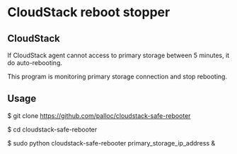 # CloudStack reboot stopper
## CloudStack
If CloudStack agent cannot access to primary storage between 5 minutes, it do auto-rebooting.

This program is monitoring primary storage connection and stop rebooting.

## Usage
$ git clone https://github.com/palloc/cloudstack-safe-rebooter

$ cd cloudstack-safe-rebooter

$ sudo python cloudstack-safe-rebooter primary_storage_ip_address &
